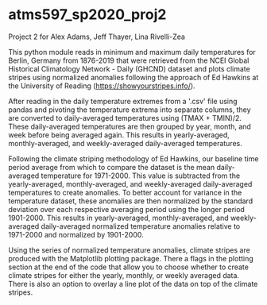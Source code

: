 # atms597_sp2020_proj2

Project 2 for Alex Adams, Jeff Thayer, Lina Rivelli-Zea

This python module reads in minimum and maximum daily temperatures for Berlin, Germany from 1876-2019 that were retrieved from the NCEI Global Historical Climatology Network - Daily (GHCND) dataset and plots climate stripes using normalized anomalies following the approach of Ed Hawkins at the University of Reading (https://showyourstripes.info/). 

After reading in the daily temperature extremes from a '.csv' file using pandas and pivoting the temperature extrema into separate columns, they are converted to daily-averaged temperatures using (TMAX + TMIN)/2. These daily-averaged temperatures are then grouped by year, month, and week before being averaged again. This results in yearly-averaged, monthly-averaged, and weekly-averaged daily-averaged temperatures. 

Following the climate striping methodology of Ed Hawkins, our baseline time period average from which to compare the dataset is the mean daily-averaged temperature for 1971-2000. This value is subtracted from the yearly-averaged, monthly-averaged, and weekly-averaged daily-averaged temperatures to create anomalies. To better account for variance in the temperature dataset, these anomalies are then normalized by the standard deviation over each respective averaging period using the longer period 1901-2000. This results in yearly-averaged, monthly-averaged, and weekly-averaged daily-averaged normalized temperature anomalies relative to 1971-2000 and normalized by 1901-2000.

Using the series of normalized temperature anomalies, climate stripes are produced with the Matplotlib plotting package. There a flags in the plotting section at the end of the code that allow you to choose whether to create climate stripes for either the yearly, monthly, or weekly averaged data. There is also an option to overlay a line plot of the data on top of the climate stripes.
